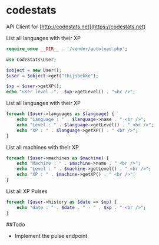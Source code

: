# codestats
API Client for [http://codestats.net](https://codestats.net)

List all languages with their XP
```PHP 
require_once __DIR__ . '/vendor/autoload.php'; 

use CodeStats\User;

$object = new User();
$user = $object->get("thijsbekke");

$xp = $user->getXP();
echo "user level :".  $xp->getLevel() . "<br />";
```


List all languages with their XP
```PHP
foreach ($user->languages as $language) {
    echo "Language : " . $language->name . " <br />";
    echo "Level : " . $language->getLevel() . " <br />";
    echo "XP : " . $language->getXP() . " <br />";
}

```

List all machines with their XP
```PHP
foreach ($user->machines as $machine) {
    echo "Machine : " . $machine->name . " <br />";
    echo "Level : " . $machine->getLevel() . " <br />";
    echo "XP : " . $machine->getXP() . " <br />";
}
```

List all XP Pulses
```PHP
foreach ($user->history as $date => $xp) {
    echo "date : " . $date . " - " . $xp . " <br />";
}
```


##Todo

- Implement the pulse endpoint
